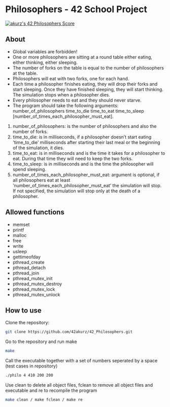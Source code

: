 # Philosophers - 42 School Project

[![akurz's 42 Philosophers Score](https://badge42.vercel.app/api/v2/cl1z3zeq4001109mkr4my4esw/project/2365777)](https://github.com/JaeSeoKim/badge42)


## About

* Global variables are forbidden!
* One or more philosophers are sitting at a round table either eating, either thinking, either sleeping.
* The number of forks on the table is equal to the number of philosophers at the table.
* Philosophers will eat with two forks, one for each hand.
* Each time a philosopher finishes eating, they will drop their forks and start sleeping. Once they have finished sleeping, they will start thinking. The simulation stops when a philosopher dies.
* Every philosopher needs to eat and they should never starve.
* The program should take the following arguments:  
number_of_philosophers   time_to_die time_to_eat   time_to_sleep   [number_of_times_each_philosopher_must_eat].  
1. number_of_philosophers: is the number of philosophers and also the number of forks.  
2. time_to_die: is in milliseconds, if a philosopher doesn’t start eating ’time_to_die’ milliseconds after starting their last meal or the beginning of the simulation, it dies.  
3. time_to_eat: is in milliseconds and is the time it takes for a philosopher to eat. During that time they will need to keep the two forks.  
4. time_to_sleep: is in milliseconds and is the time the philosopher will spend sleeping.  
5. number_of_times_each_philosopher_must_eat: argument is optional, if all philosophers eat at least ’number_of_times_each_philosopher_must_eat’ the simulation will stop. If not specified, the simulation will stop only at the death of a philosopher.  

## Allowed functions
* memset
* printf
* malloc
* free
* write
* usleep
* gettimeofday
* pthread_create
* pthread_detach
* pthread_join
* pthread_mutex_init
* pthread_mutex_destroy
* pthread_mutex_lock
* pthread_mutex_unlock

## How to use

Clone the repository:
```bash
git clone https://github.com/42akurz/42_Philosophers.git
```
Go to the repository and run make
```bash
make
```
Call the executable together with a set of numbers seperated by a space (test cases in repository)
```bash
./philo 4 410 200 200
```
Use clean to delete all object files, fclean to remove all object files and executable and re to recompile the program
```bash
make clean / make fclean / make re
```
